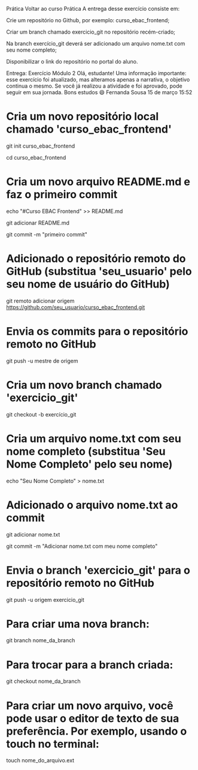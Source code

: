 
Prática
Voltar ao curso
Prática
A entrega desse exercício consiste em:



Crie um repositório no Github, por exemplo: curso_ebac_frontend;

Criar um branch chamado exercicio_git no repositório recém-criado;

Na branch exercício_git deverá ser adicionado um arquivo nome.txt com seu nome completo;

Disponibilizar o link do repositório no portal do aluno.

Entrega: Exercício Módulo 2
Olá, estudante!
Uma informação importante: esse exercício foi atualizado, mas alteramos apenas a narrativa, o objetivo continua o mesmo. Se você já realizou a atividade e foi aprovado, pode seguir em sua jornada.
Bons estudos 😄
Fernanda Sousa
15 de março 15:52
# Cria um novo repositório local chamado 'curso_ebac_frontend'

git init curso_ebac_frontend

cd curso_ebac_frontend

# Cria um novo arquivo README.md e faz o primeiro commit

echo "#Curso EBAC Frontend" >> README.md

git adicionar README.md

git commit -m "primeiro commit"

# Adicionado o repositório remoto do GitHub (substitua 'seu_usuario' pelo seu nome de usuário do GitHub)

git remoto adicionar origem https://github.com/seu_usuario/curso_ebac_frontend.git

# Envia os commits para o repositório remoto no GitHub

git push -u mestre de origem

# Cria um novo branch chamado 'exercicio_git'

git checkout -b exercício_git

# Cria um arquivo nome.txt com seu nome completo (substitua 'Seu Nome Completo' pelo seu nome)

echo "Seu Nome Completo" > nome.txt

# Adicionado o arquivo nome.txt ao commit

git adicionar nome.txt

git commit -m "Adicionar nome.txt com meu nome completo"

# Envia o branch 'exercicio_git' para o repositório remoto no GitHub

git push -u origem exercicio_git

# Para criar uma nova branch:
git branch nome_da_branch

# Para trocar para a branch criada:
git checkout nome_da_branch

# Para criar um novo arquivo, você pode usar o editor de texto de sua preferência. Por exemplo, usando o touch no terminal:
touch nome_do_arquivo.ext

